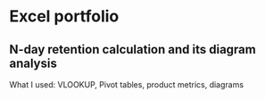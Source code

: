 # Excel portfolio

## **N-day** retention calculation and its diagram analysis

What I used: VLOOKUP, Pivot tables, product metrics, diagrams
